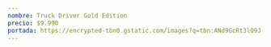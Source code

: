 ```yaml
---
nombre: Truck Driver Gold Edition
precio: $9.990
portada: https://encrypted-tbn0.gstatic.com/images?q=tbn:ANd9GcRt3lO9J-v3qwPN0qaxBxQ2jB6nBFAl24Ggtw&s
---
```

